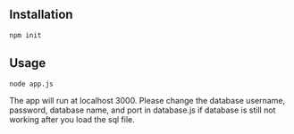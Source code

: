 ## Installation
```bash
npm init
```
## Usage
```bash
node app.js
```
The app will run at localhost 3000.
Please change the database username, password, database name, and port in database.js if database is still not working after you load the sql file.